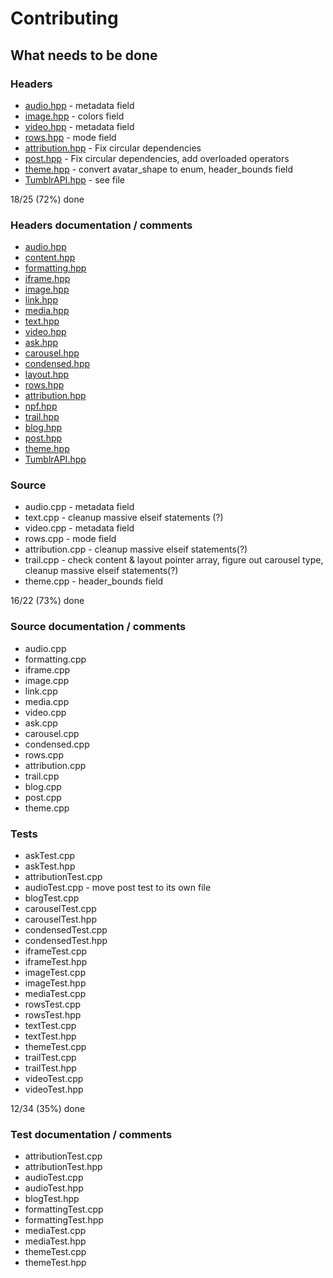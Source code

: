 # Contributing

## What needs to be done

### Headers

* [audio.hpp](/include/npf/content/audio.hpp) - metadata field
* [image.hpp](/include/npf/content/image.hpp) - colors field
* [video.hpp](/include/npf/content/video.hpp) - metadata field
* [rows.hpp](/include/npf/layout/rows.hpp) - mode field
* [attribution.hpp](/include/npf/attribution.hpp) - Fix circular dependencies
* [post.hpp](/include/post.hpp) - Fix circular dependencies, add overloaded operators
* [theme.hpp](/include/theme.hpp) - convert avatar_shape to enum, header_bounds field
* [TumblrAPI.hpp](/include/TumblrAPI.hpp) - see file

18/25 (72%) done

### Headers documentation / comments

* [audio.hpp](/include/npf/content/audio.hpp)
* [content.hpp](/include/npf/content/content.hpp)
* [formatting.hpp](/include/npf/content/formatting.hpp)
* [iframe.hpp](/include/npf/content/iframe.hpp)
* [image.hpp](/include/npf/content/image.hpp)
* [link.hpp](/include/npf/content/link.hpp)
* [media.hpp](/include/npf/content/media.hpp)
* [text.hpp](/include/npf/content/text.hpp)
* [video.hpp](/include/npf/content/video.hpp)
* [ask.hpp](/include/npf/layout/ask.hpp)
* [carousel.hpp](/include/npf/layout/carousel.hpp)
* [condensed.hpp](/include/npf/layout/condensed.hpp)
* [layout.hpp](/include/npf/layout/layout.hpp)
* [rows.hpp](/include/npf/layout/rows.hpp)
* [attribution.hpp](/include/npf/attribution.hpp)
* [npf.hpp](/include/npf/npf.hpp)
* [trail.hpp](/include/npf/trail.hpp)
* [blog.hpp](/include/blog.hpp)
* [post.hpp](/include/post.hpp)
* [theme.hpp](/include/theme.hpp)
* [TumblrAPI.hpp](/include/TumblrAPI.hpp)

### Source

* audio.cpp - metadata field
* text.cpp - cleanup massive elseif statements (?)
* video.cpp - metadata field
* rows.cpp - mode field
* attribution.cpp - cleanup massive elseif statements(?)
* trail.cpp - check content & layout pointer array, figure out carousel type, cleanup massive elseif statements(?)
* theme.cpp - header_bounds field

16/22 (73%) done

### Source documentation / comments

* audio.cpp
* formatting.cpp
* iframe.cpp
* image.cpp
* link.cpp
* media.cpp
* video.cpp
* ask.cpp
* carousel.cpp
* condensed.cpp
* rows.cpp
* attribution.cpp
* trail.cpp
* blog.cpp
* post.cpp
* theme.cpp

### Tests

* askTest.cpp
* askTest.hpp
* attributionTest.cpp
* audioTest.cpp - move post test to its own file
* blogTest.cpp
* carouselTest.cpp
* carouselTest.hpp
* condensedTest.cpp
* condensedTest.hpp
* iframeTest.cpp
* iframeTest.hpp
* imageTest.cpp
* imageTest.hpp
* mediaTest.cpp
* rowsTest.cpp
* rowsTest.hpp
* textTest.cpp
* textTest.hpp
* themeTest.cpp
* trailTest.cpp
* trailTest.hpp
* videoTest.cpp
* videoTest.hpp

12/34 (35%) done

### Test documentation / comments

* attributionTest.cpp
* attributionTest.hpp
* audioTest.cpp
* audioTest.hpp
* blogTest.hpp
* formattingTest.cpp
* formattingTest.hpp
* mediaTest.cpp
* mediaTest.hpp
* themeTest.cpp
* themeTest.hpp